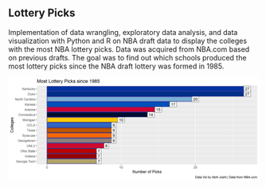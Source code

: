 ## Lottery Picks

Implementation of data wrangling, exploratory data analysis, and data visualization with Python and R on NBA draft data to display the colleges with the most NBA lottery picks. Data was acquired from NBA.com based on previous drafts. The goal was to find out which schools produced the most lottery picks since the NBA draft lottery was formed in 1985.

<img src="./Most NBA Lottery Picks by College.png">
